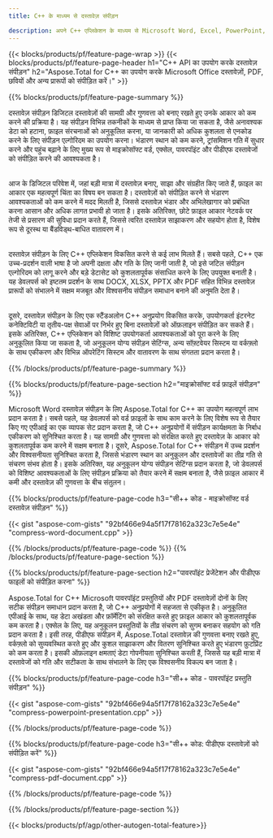 ```yaml
---
title: C++ के माध्यम से दस्तावेज़ संपीड़न

description: अपने C++ एप्लिकेशन के माध्यम से Microsoft Word, Excel, PowerPoint, PDF और Images सहित दस्तावेज़ों को संपीड़ित करके आकार कम करें। संपीड़न परिणाम का ऑनलाइन परीक्षण करें।
---
```


{{< blocks/products/pf/feature-page-wrap >}}
{{< blocks/products/pf/feature-page-header h1="C++ API का उपयोग करके दस्तावेज़ संपीड़न" h2="Aspose.Total for C++ का उपयोग करके Microsoft Office दस्तावेज़ों, PDF, छवियों और अन्य प्रारूपों को संपीड़ित करें।" >}}

{{% blocks/products/pf/feature-page-summary %}}

दस्तावेज़ संपीड़न डिजिटल दस्तावेज़ों की सामग्री और गुणवत्ता को बनाए रखते हुए उनके आकार को कम करने की प्रक्रिया है। यह संपीड़न विभिन्न तकनीकों के माध्यम से प्राप्त किया जा सकता है, जैसे अनावश्यक डेटा को हटाना, फ़ाइल संरचनाओं को अनुकूलित करना, या जानकारी को अधिक कुशलता से एनकोड करने के लिए संपीड़न एल्गोरिदम का उपयोग करना। भंडारण स्थान को कम करने, ट्रांसमिशन गति में सुधार करने और पहुंच बढ़ाने के लिए मुख्य रूप से माइक्रोसॉफ्ट वर्ड, एक्सेल, पावरपॉइंट और पीडीएफ दस्तावेजों को संपीड़ित करने की आवश्यकता है।<br /><br />

आज के डिजिटल परिवेश में, जहां बड़ी मात्रा में दस्तावेज़ बनाए, साझा और संग्रहीत किए जाते हैं, फ़ाइल का आकार एक महत्वपूर्ण चिंता का विषय बन सकता है। दस्तावेज़ों को संपीड़ित करने से भंडारण आवश्यकताओं को कम करने में मदद मिलती है, जिससे दस्तावेज़ भंडार और अभिलेखागार को प्रबंधित करना आसान और अधिक लागत प्रभावी हो जाता है। इसके अतिरिक्त, छोटे फ़ाइल आकार नेटवर्क पर तेजी से प्रसारण की सुविधा प्रदान करते हैं, जिससे त्वरित दस्तावेज़ साझाकरण और सहयोग होता है, विशेष रूप से दूरस्थ या बैंडविड्थ-बाधित वातावरण में।<br /><br />

दस्तावेज़ संपीड़न के लिए C++ एप्लिकेशन विकसित करने से कई लाभ मिलते हैं। सबसे पहले, C++ एक उच्च-प्रदर्शन वाली भाषा है जो अपनी दक्षता और गति के लिए जानी जाती है, जो इसे जटिल संपीड़न एल्गोरिदम को लागू करने और बड़े डेटासेट को कुशलतापूर्वक संसाधित करने के लिए उपयुक्त बनाती है। यह डेवलपर्स को इष्टतम प्रदर्शन के साथ DOCX, XLSX, PPTX और PDF सहित विभिन्न दस्तावेज़ प्रारूपों को संभालने में सक्षम मजबूत और विश्वसनीय संपीड़न समाधान बनाने की अनुमति देता है।<br /><br />

दूसरे, दस्तावेज़ संपीड़न के लिए एक स्टैंडअलोन C++ अनुप्रयोग विकसित करके, उपयोगकर्ता इंटरनेट कनेक्टिविटी या तृतीय-पक्ष सेवाओं पर निर्भर हुए बिना दस्तावेज़ों को ऑफ़लाइन संपीड़ित कर सकते हैं। इसके अतिरिक्त, C++ एप्लिकेशन को विशिष्ट उपयोगकर्ता आवश्यकताओं को पूरा करने के लिए अनुकूलित किया जा सकता है, जो अनुकूलन योग्य संपीड़न सेटिंग्स, अन्य सॉफ़्टवेयर सिस्टम या वर्कफ़्लो के साथ एकीकरण और विभिन्न ऑपरेटिंग सिस्टम और वातावरण के साथ संगतता प्रदान करता है।

{{% /blocks/products/pf/feature-page-summary  %}}

{{% blocks/products/pf/feature-page-section  h2="माइक्रोसॉफ्ट वर्ड फ़ाइलें संपीड़न" %}}

Microsoft Word दस्तावेज़ संपीड़न के लिए Aspose.Total for C++ का उपयोग महत्वपूर्ण लाभ प्रदान करता है। सबसे पहले, यह डेवलपर्स को वर्ड फ़ाइलों के साथ काम करने के लिए विशेष रूप से तैयार किए गए एपीआई का एक व्यापक सेट प्रदान करता है, जो C++ अनुप्रयोगों में संपीड़न कार्यक्षमता के निर्बाध एकीकरण को सुनिश्चित करता है। यह सामग्री और गुणवत्ता को संरक्षित करते हुए दस्तावेज़ के आकार को कुशलतापूर्वक कम करने में सक्षम बनाता है। दूसरे, Aspose.Total for C++ संपीड़न में उच्च प्रदर्शन और विश्वसनीयता सुनिश्चित करता है, जिससे भंडारण स्थान का अनुकूलन और दस्तावेजों का तीव्र गति से संचरण संभव होता है। इसके अतिरिक्त, यह अनुकूलन योग्य संपीड़न सेटिंग्स प्रदान करता है, जो डेवलपर्स को विशिष्ट आवश्यकताओं के लिए संपीड़न प्रक्रिया को तैयार करने में सक्षम बनाता है, जैसे फ़ाइल आकार में कमी और दस्तावेज़ की गुणवत्ता के बीच संतुलन।

{{% blocks/products/pf/feature-page-code h3="सी++ कोड - माइक्रोसॉफ्ट वर्ड दस्तावेज़ संपीड़न" %}}

{{< gist "aspose-com-gists" "92bf466e94a5f17f78162a323c7e5e4e" "compress-word-document.cpp" >}}

{{% /blocks/products/pf/feature-page-code  %}}
{{% /blocks/products/pf/feature-page-section %}}

{{% blocks/products/pf/feature-page-section  h2="पावरपॉइंट प्रेजेंटेशन और पीडीएफ फाइलों को संपीड़ित करना" %}}

Aspose.Total for C++ Microsoft पावरपॉइंट प्रस्तुतियों और PDF दस्तावेज़ों दोनों के लिए सटीक संपीड़न समाधान प्रदान करता है, जो C++ अनुप्रयोगों में सहजता से एकीकृत है। अनुकूलित एपीआई के साथ, यह डेटा अखंडता और फ़ॉर्मेटिंग को संरक्षित करते हुए फ़ाइल आकार को कुशलतापूर्वक कम करता है। एक्सेल के लिए, यह अनुकूलन प्रस्तुतियों के तीव्र संचरण को सुगम बनाकर सहयोग को गति प्रदान करता है। इसी तरह, पीडीएफ संपीड़न में, Aspose.Total दस्तावेज़ की गुणवत्ता बनाए रखते हुए, वर्कफ़्लो को सुव्यवस्थित करते हुए और कुशल साझाकरण और वितरण सुनिश्चित करते हुए भंडारण फ़ुटप्रिंट को कम करता है। इसकी ऑफ़लाइन क्षमताएं डेटा गोपनीयता सुनिश्चित करती हैं, जिससे यह बड़ी मात्रा में दस्तावेजों को गति और सटीकता के साथ संभालने के लिए एक विश्वसनीय विकल्प बन जाता है। 

{{% blocks/products/pf/feature-page-code h3="सी++ कोड - पावरपॉइंट प्रस्तुति संपीड़न" %}}

{{< gist "aspose-com-gists" "92bf466e94a5f17f78162a323c7e5e4e" "compress-powerpoint-presentation.cpp" >}}

{{% /blocks/products/pf/feature-page-code  %}}

{{% blocks/products/pf/feature-page-code h3="सी++ कोड: पीडीएफ दस्तावेज़ों को संपीड़ित करें" %}}

{{< gist "aspose-com-gists" "92bf466e94a5f17f78162a323c7e5e4e" "compress-pdf-document.cpp" >}}

{{% /blocks/products/pf/feature-page-code  %}}

{{% /blocks/products/pf/feature-page-section %}}

{{< blocks/products/pf/agp/other-autogen-total-feature>}}